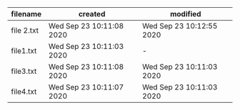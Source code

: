 | filename | created | modified |
|-----|-----|-----|
| file 2.txt | Wed Sep 23 10:11:08 2020 | Wed Sep 23 10:12:55 2020 |
| file1.txt | Wed Sep 23 10:11:03 2020 | - |
| file3.txt | Wed Sep 23 10:11:08 2020 | Wed Sep 23 10:11:03 2020 |
| file4.txt | Wed Sep 23 10:11:07 2020 | Wed Sep 23 10:11:03 2020 |

